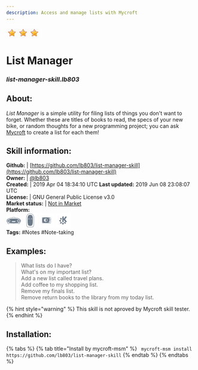 ```yaml
---    
description: Access and manage lists with Mycroft  
---    
```

![](../.gitbook/assets/star.png)![](../.gitbook/assets/star.png)![](../.gitbook/assets/star.png)  
# List Manager  
### _list-manager-skill.lb803_  
## About:  
*List Manager* is a simple utility for filing lists of things you don't want to forget.
Whether these are titles of books to read, the specs of your new bike, or random thoughts for a new programming project; you can ask [Mycroft](https://mycroft.ai/) to create a list for each them!

## Skill information:  
**Github:** | [https://github.com/lb803/list-manager-skill](https://github.com/lb803/list-manager-skill)  
**Owner:** | [@lb803](https://github.com/lb803)  
**Created:** | 2019 Apr 04 18:34:10 UTC  **Last updated:** 2019 Jun 08 23:08:07 UTC  
**License:** | GNU General Public License v3.0  
**Market status:** | [Not in Market](https://market.mycroft.ai/skill/)  
**Platform:**  
 ![](../.gitbook/assets/mark-1-icon.png)  ![](../.gitbook/assets/mark-2-icon.png)  ![](../.gitbook/assets/picroft-icon.png)  ![](../.gitbook/assets/kde.png)   
**Tags:** \#Notes \#Note-taking   
## Examples:  
> What lists do I have?  
> What's on my important list?  
> Add a new list called travel plans.  
> Add coffee to my shopping list.  
> Remove my finals list.  
> Remove return books to the library from my today list.  
  
{% hint style="warning" %}
This skill is not aproved by Mycroft skill tester.
{% endhint %}
    
## Installation:  
{% tabs %}
{% tab title="Install by mycroft-msm" %}
``` mycroft-msm install https://github.com/lb803/list-manager-skill```
{% endtab %}
  {% endtabs %}
  